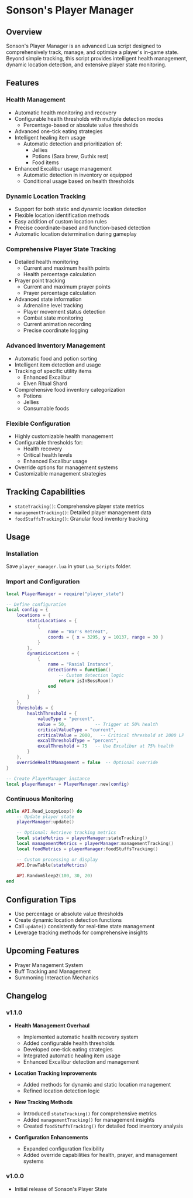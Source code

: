 # Sonson's Player Manager
## Overview
Sonson's Player Manager is an advanced Lua script designed to comprehensively track, manage, and optimize a player's in-game state. Beyond simple tracking, this script provides intelligent health management, dynamic location detection, and extensive player state monitoring.

## Features
### Health Management
- Automatic health monitoring and recovery
- Configurable health thresholds with multiple detection modes
  - Percentage-based or absolute value thresholds
- Advanced one-tick eating strategies
- Intelligent healing item usage
  - Automatic detection and prioritization of:
    - Jellies
    - Potions (Sara brew, Guthix rest)
    - Food items
- Enhanced Excalibur usage management
  - Automatic detection in inventory or equipped
  - Conditional usage based on health thresholds

### Dynamic Location Tracking
- Support for both static and dynamic location detection
- Flexible location identification methods
- Easy addition of custom location rules
- Precise coordinate-based and function-based detection
- Automatic location determination during gameplay

### Comprehensive Player State Tracking
- Detailed health monitoring
  - Current and maximum health points
  - Health percentage calculation
- Prayer point tracking
  - Current and maximum prayer points
  - Prayer percentage calculation
- Advanced state information
  - Adrenaline level tracking
  - Player movement status detection
  - Combat state monitoring
  - Current animation recording
  - Precise coordinate logging

### Advanced Inventory Management
- Automatic food and potion sorting
- Intelligent item detection and usage
- Tracking of specific utility items
  - Enhanced Excalibur
  - Elven Ritual Shard
- Comprehensive food inventory categorization
  - Potions
  - Jellies
  - Consumable foods

### Flexible Configuration
- Highly customizable health management
- Configurable thresholds for:
  - Health recovery
  - Critical health levels
  - Enhanced Excalibur usage
- Override options for management systems
- Customizable management strategies

## Tracking Capabilities
- `stateTracking()`: Comprehensive player state metrics
- `managementTracking()`: Detailed player management data
- `foodStuffsTracking()`: Granular food inventory tracking

## Usage
### Installation
Save `player_manager.lua` in your `Lua_Scripts` folder.

### Import and Configuration
```lua
local PlayerManager = require("player_state")

-- Define configuration
local config = {
    locations = {
        staticLocations = {
            {
                name = "War's Retreat",
                coords = { x = 3295, y = 10137, range = 30 }
            }
        },
        dynamicLocations = {
            {
                name = "Rasial Instance",
                detectionFn = function()
                    -- Custom detection logic
                    return isInBossRoom()
                end
            }
        }
    },
    thresholds = {
        healthThreshold = {
            valueType = "percent",
            value = 50,           -- Trigger at 50% health
            criticalValueType = "current",
            criticalValue = 2000,   -- Critical threshold at 2000 LP
            excalThresholdType = "percent",
            excalThreshold = 75   -- Use Excalibur at 75% health
        }
    },
    overrideHealthManagement = false  -- Optional override
}

-- Create PlayerManager instance
local playerManager = PlayerManager.new(config)
```

### Continuous Monitoring
```lua
while API.Read_LoopyLoop() do
    -- Update player state
    playerManager:update()

    -- Optional: Retrieve tracking metrics
    local stateMetrics = playerManager:stateTracking()
    local managementMetrics = playerManager:managementTracking()
    local foodMetrics = playerManager:foodStuffsTracking()

    -- Custom processing or display
    API.DrawTable(stateMetrics)
    
    API.RandomSleep2(100, 30, 20)
end
```

## Configuration Tips
- Use percentage or absolute value thresholds
- Create dynamic location detection functions
- Call `update()` consistently for real-time state management
- Leverage tracking methods for comprehensive insights

## Upcoming Features
- Prayer Management System
- Buff Tracking and Management
- Summoning Interaction Mechanics

## Changelog
### v1.1.0
- **Health Management Overhaul**
  - Implemented automatic health recovery system
  - Added configurable health thresholds
  - Developed one-tick eating strategies
  - Integrated automatic healing item usage
  - Enhanced Excalibur detection and management

- **Location Tracking Improvements**
  - Added methods for dynamic and static location management
  - Refined location detection logic

- **New Tracking Methods**
  - Introduced `stateTracking()` for comprehensive metrics
  - Added `managementTracking()` for management insights
  - Created `foodStuffsTracking()` for detailed food inventory analysis

- **Configuration Enhancements**
  - Expanded configuration flexibility
  - Added override capabilities for health, prayer, and management systems

### v1.0.0
- Initial release of Sonson's Player State
